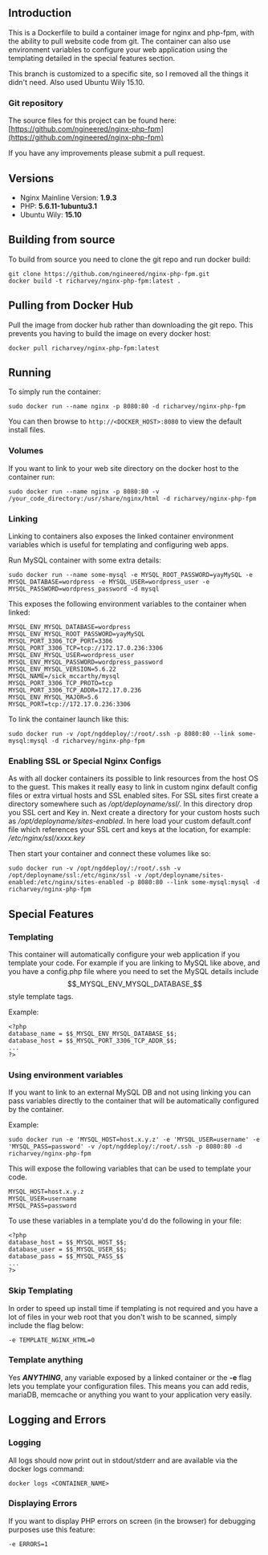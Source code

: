 ## Introduction
This is a Dockerfile to build a container image for nginx and php-fpm, with the ability to pull website code from git. The container can also use environment variables to configure your web application using the templating detailed in the special features section.

This branch is customized to a specific site, so I removed all the things it didn't need. Also used Ubuntu Wily 15.10.

### Git repository
The source files for this project can be found here: [https://github.com/ngineered/nginx-php-fpm](https://github.com/ngineered/nginx-php-fpm)

If you have any improvements please submit a pull request.
## Versions
- Nginx Mainline Version: **1.9.3**
- PHP: **5.6.11-1ubuntu3.1**
- Ubuntu Wily: **15.10**

## Building from source
To build from source you need to clone the git repo and run docker build:
```
git clone https://github.com/ngineered/nginx-php-fpm.git
docker build -t richarvey/nginx-php-fpm:latest .
```
## Pulling from Docker Hub
Pull the image from docker hub rather than downloading the git repo. This prevents you having to build the image on every docker host:
```
docker pull richarvey/nginx-php-fpm:latest
```
## Running
To simply run the container:
```
sudo docker run --name nginx -p 8080:80 -d richarvey/nginx-php-fpm
```
You can then browse to ```http://<DOCKER_HOST>:8080``` to view the default install files.
### Volumes
If you want to link to your web site directory on the docker host to the container run:
```
sudo docker run --name nginx -p 8080:80 -v /your_code_directory:/usr/share/nginx/html -d richarvey/nginx-php-fpm
```
### Linking
Linking to containers also exposes the linked container environment variables which is useful for templating and configuring web apps.

Run MySQL container with some extra details:
```
sudo docker run --name some-mysql -e MYSQL_ROOT_PASSWORD=yayMySQL -e MYSQL_DATABASE=wordpress -e MYSQL_USER=wordpress_user -e MYSQL_PASSWORD=wordpress_password -d mysql
```
This exposes the following environment variables to the container when linked:
```
MYSQL_ENV_MYSQL_DATABASE=wordpress
MYSQL_ENV_MYSQL_ROOT_PASSWORD=yayMySQL
MYSQL_PORT_3306_TCP_PORT=3306
MYSQL_PORT_3306_TCP=tcp://172.17.0.236:3306
MYSQL_ENV_MYSQL_USER=wordpress_user
MYSQL_ENV_MYSQL_PASSWORD=wordpress_password
MYSQL_ENV_MYSQL_VERSION=5.6.22
MYSQL_NAME=/sick_mccarthy/mysql
MYSQL_PORT_3306_TCP_PROTO=tcp
MYSQL_PORT_3306_TCP_ADDR=172.17.0.236
MYSQL_ENV_MYSQL_MAJOR=5.6
MYSQL_PORT=tcp://172.17.0.236:3306
```
To link the container launch like this:
```
sudo docker run -v /opt/ngddeploy/:/root/.ssh -p 8080:80 --link some-mysql:mysql -d richarvey/nginx-php-fpm
```
### Enabling SSL or Special Nginx Configs
As with all docker containers its possible to link resources from the host OS to the guest. This makes it really easy to link in custom nginx default config files or extra virtual hosts and SSL enabled sites. For SSL sites first create a directory somewhere such as */opt/deployname/ssl/*. In this directory drop you SSL cert and Key in. Next create a directory for your custom hosts such as  */opt/deployname/sites-enabled*. In here load your custom default.conf file which references your SSL cert and keys at the location, for example:  */etc/nginx/ssl/xxxx.key*

Then start your container and connect these volumes like so:
```
sudo docker run -v /opt/ngddeploy/:/root/.ssh -v /opt/deployname/ssl:/etc/nginx/ssl -v /opt/deployname/sites-enabled:/etc/nginx/sites-enabled -p 8080:80 --link some-mysql:mysql -d richarvey/nginx-php-fpm
```
## Special Features

### Templating
This container will automatically configure your web application if you template your code. For example if you are linking to MySQL like above, and you have a config.php file where you need to set the MySQL details include $$_MYSQL_ENV_MYSQL_DATABASE_$$ style template tags.

Example:
```
<?php
database_name = $$_MYSQL_ENV_MYSQL_DATABASE_$$;
database_host = $$_MYSQL_PORT_3306_TCP_ADDR_$$;
...
?>
```
### Using environment variables
If you want to link to an external MySQL DB and not using linking you can pass variables directly to the container that will be automatically configured by the container.

Example:
```
sudo docker run -e 'MYSQL_HOST=host.x.y.z' -e 'MYSQL_USER=username' -e 'MYSQL_PASS=password' -v /opt/ngddeploy/:/root/.ssh -p 8080:80 -d richarvey/nginx-php-fpm
```

This will expose the following variables that can be used to template your code.
```
MYSQL_HOST=host.x.y.z
MYSQL_USER=username
MYSQL_PASS=password
```
To use these variables in a template you'd do the following in your file:
```
<?php
database_host = $$_MYSQL_HOST_$$;
database_user = $$_MYSQL_USER_$$;
database_pass = $$_MYSQL_PASS_$$
...
?>
```
### Skip Templating
In order to speed up install time if templating is not required and you have a lot of files in your web root that you don't wish to be scanned, simply include the flag below:
```
-e TEMPLATE_NGINX_HTML=0
```
### Template anything
Yes ***ANYTHING***, any variable exposed by a linked container or the **-e** flag lets you template your configuration files. This means you can add redis, mariaDB, memcache or anything you want to your application very easily.

## Logging and Errors

### Logging
All logs should now print out in stdout/stderr and are available via the docker logs command:
```
docker logs <CONTAINER_NAME>
```
### Displaying Errors
If you want to display PHP errors on screen (in the browser) for debugging purposes use this feature:
```
-e ERRORS=1
```
